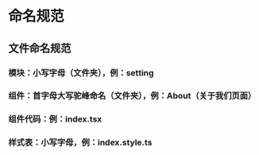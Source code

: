 # 命名规范

## 文件命名规范
### 模块：小写字母（文件夹），例：setting
### 组件：首字母大写驼峰命名（文件夹），例：About（关于我们页面）
### 组件代码：例：index.tsx
### 样式表：小写字母，例：index.style.ts
